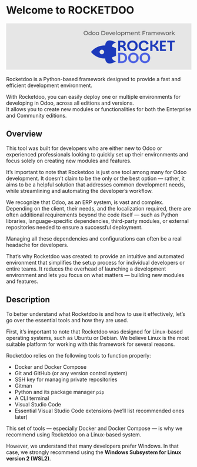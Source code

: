 # Welcome to ROCKETDOO

![rocketdoo-welcome](img/banner.png)

Rocketdoo is a Python-based framework designed to provide a fast and efficient development environment.

With Rocketdoo, you can easily deploy one or multiple environments for developing in Odoo, across all editions and versions.  
It allows you to create new modules or functionalities for both the Enterprise and Community editions.

## Overview

This tool was built for developers who are either new to Odoo or experienced professionals looking to quickly set up their environments and focus solely on creating new modules and features.

It’s important to note that Rocketdoo is just one tool among many for Odoo development. It doesn’t claim to be the only or the best option — rather, it aims to be a helpful solution that addresses common development needs, while streamlining and automating the developer’s workflow.

We recognize that Odoo, as an ERP system, is vast and complex. Depending on the client, their needs, and the localization required, there are often additional requirements beyond the code itself — such as Python libraries, language-specific dependencies, third-party modules, or external repositories needed to ensure a successful deployment.

Managing all these dependencies and configurations can often be a real headache for developers.

That’s why Rocketdoo was created: to provide an intuitive and automated environment that simplifies the setup process for individual developers or entire teams. It reduces the overhead of launching a development environment and lets you focus on what matters — building new modules and features.

## Description

To better understand what Rocketdoo is and how to use it effectively, let’s go over the essential tools and how they are used.

First, it’s important to note that Rocketdoo was designed for Linux-based operating systems, such as Ubuntu or Debian. We believe Linux is the most suitable platform for working with this framework for several reasons.

Rocketdoo relies on the following tools to function properly:

* Docker and Docker Compose  
* Git and GitHub (or any version control system)  
* SSH key for managing private repositories  
* Gitman  
* Python and its package manager `pip`  
* A CLI terminal  
* Visual Studio Code  
* Essential Visual Studio Code extensions (we’ll list recommended ones later)

This set of tools — especially Docker and Docker Compose — is why we recommend using Rocketdoo on a Linux-based system.

However, we understand that many developers prefer Windows. In that case, we strongly recommend using the **Windows Subsystem for Linux version 2 (WSL2)**.
